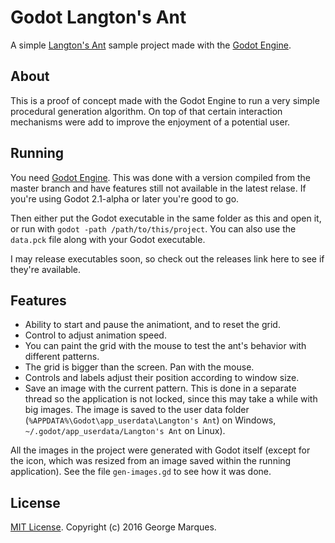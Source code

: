# Godot Langton's Ant

A simple [Langton's Ant](https://en.wikipedia.org/wiki/Langton%27s_ant) sample
project made with the [Godot Engine](https://godotengine.org).

## About

This is a proof of concept made with the Godot Engine to run a very simple
procedural generation algorithm. On top of that certain interaction mechanisms
were add to improve the enjoyment of a potential user.

## Running

You need [Godot Engine](https://github.com/godotengine/godot). This was done
with a version compiled from the master branch and have features still not
available in the latest relase. If you're using Godot 2.1-alpha or later you're
good to go.

Then either put the Godot executable in the same folder as this and open it, or
run with `godot -path /path/to/this/project`. You can also use the `data.pck`
file along with your Godot executable.

I may release executables soon, so check out the releases link here to see if
they're available.

## Features

* Ability to start and pause the animationt, and to reset the grid.
* Control to adjust animation speed.
* You can paint the grid with the mouse to test the ant's behavior with different
  patterns.
* The grid is bigger than the screen. Pan with the mouse.
* Controls and labels adjust their position according to window size.
* Save an image with the current pattern. This is done in a separate
  thread so the application is not locked, since this may take a while
  with big images. The image is saved to the user data folder
  (`%APPDATA%\Godot\app_userdata\Langton's Ant`) on Windows,
  `~/.godot/app_userdata/Langton's Ant` on Linux).

All the images in the project were generated with Godot itself (except for the
icon, which was resized from an image saved within the running application).
See the file `gen-images.gd` to see how it was done.

## License

[MIT License](LICENSE). Copyright (c) 2016 George Marques.

